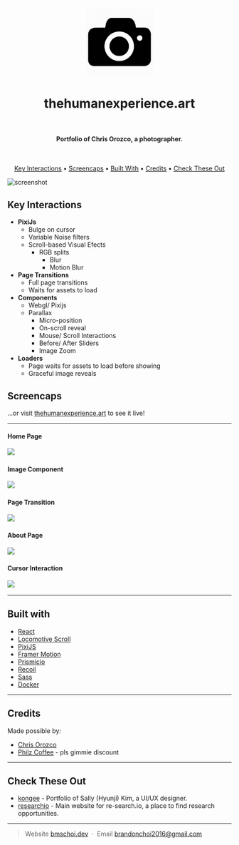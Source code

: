 <h1 align="center">
  <br>
  <a href="https://thehumanexperience.art/"><img src="https://github.com/awesomechoi11/thehumanexperience/blob/master/public/logo512.png?raw=true" alt="Markdownify" width="160"></a>
  <br>
  <br>
  thehumanexperience.art
  <br>
  <br>
</h1>

<h4 align="center">Portfolio of Chris Orozco, a photographer. </h4>
<br>

<p align="center">
  <a href="#key-interactions">Key Interactions</a> •
  <a href="#screencaps">Screencaps</a> •
  <a href="#built-with">Built With</a> •
  <a href="#credits">Credits</a> •
  <a href="#check-these-out">Check These Out</a>
</p>

![screenshot](https://cdn.bmschoi.dev/chrisorozco/readme/firstload.gif)

## Key Interactions

-   **PixiJs**
    -   Bulge on cursor
    -   Variable Noise filters
    -   Scroll-based Visual Efects
        -   RGB splits
            -   Blur
            -   Motion Blur
-   **Page Transitions**
    -   Full page transitions
    -   Waits for assets to load
-   **Components**
    -   Webgl/ Pixijs
    -   Parallax
        -   Micro-position
        -   On-scroll reveal
        -   Mouse/ Scroll Interactions
        -   Before/ After Sliders
        -   Image Zoom
-   **Loaders**
    -   Page waits for assets to load before showing
    -   Graceful image reveals

## Screencaps

...or visit [thehumanexperience.art](https://thehumanexperience.art/) to see it live!

---

#### **Home Page**

![](https://cdn.bmschoi.dev/chrisorozco/readme/firstload.gif)

#### **Image Component**

![](https://cdn.bmschoi.dev/chrisorozco/readme/image.gif)

#### **Page Transition**

![](https://cdn.bmschoi.dev/chrisorozco/readme/transition.gif)

#### **About Page**

![](https://cdn.bmschoi.dev/chrisorozco/readme/about.gif)

#### **Cursor Interaction**

![](https://cdn.bmschoi.dev/chrisorozco/readme/bulge.gif)

---

## Built with

-   [React](https://github.com/facebook/react)
-   [Locomotive Scroll](https://github.com/locomotivemtl/locomotive-scroll)
-   [PixiJS](https://github.com/pixijs/pixijs)
-   [Framer Motion](https://github.com/framer/motion)
-   [Prismicio](https://github.com/prismicio/prismic-client)
-   [Recoil](https://github.com/facebookexperimental/Recoil)
-   [Sass](https://github.com/sass/node-sass)
-   [Docker](https://www.docker.com/)

---

## Credits

Made possible by:

-   [Chris Orozco](https://thehumanexperience.art/about/)
-   [Philz Coffee](https://www.philzcoffee.com/) - pls gimmie discount

---

## Check These Out

-   [kongee](https://github.com/awesomechoi11/thehumanexperience) - Portfolio of Sally (Hyunji) Kim, a UI/UX designer.
-   [researchio](https://github.com/awesomechoi11/researchio) - Main website for re-search.io, a place to find research opportunities.

---

> Website [bmschoi.dev](https://bmschoi.dev) &nbsp;&middot;&nbsp;
> Email [brandonchoi2016@gmail.com](mailto:brandonchoi2016@gmail.com)
